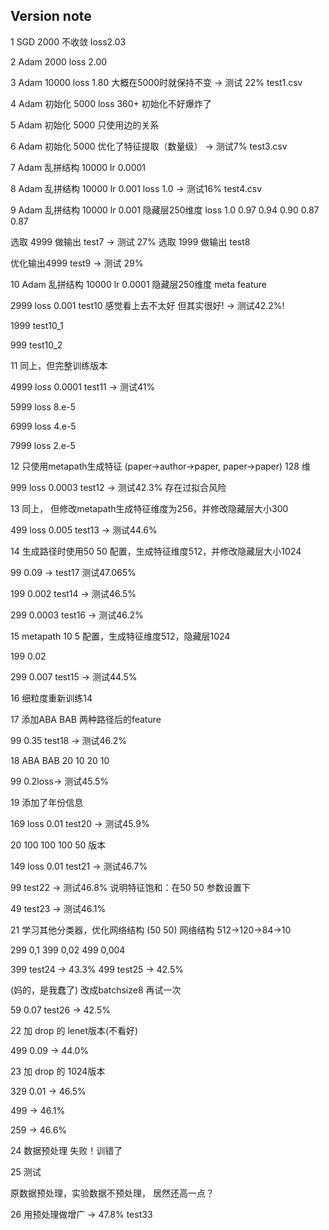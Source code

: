 ## Version note
1 SGD 2000 不收敛 loss2.03

2 Adam 2000 loss 2.00

3 Adam 10000 loss 1.80 大概在5000时就保持不变 -> 测试 22% test1.csv

4 Adam 初始化 5000 loss 360+ 初始化不好爆炸了

5 Adam 初始化 5000 只使用边的关系

6 Adam 初始化 5000 优化了特征提取（数量级） -> 测试7% test3.csv

7 Adam 乱拼结构 10000 lr 0.0001

8 Adam 乱拼结构 10000 lr 0.001 loss 1.0 -> 测试16% test4.csv

9 Adam 乱拼结构 10000 lr 0.001 隐藏层250维度 loss 1.0 0.97 0.94 0.90 0.87 0.87 

选取 4999 做输出 test7 -> 测试 27%
选取 1999 做输出 test8

优化输出4999 test9 -> 测试 29%

10 Adam 乱拼结构 10000 lr 0.0001 隐藏层250维度 meta feature

2999 loss 0.001 test10 感觉看上去不太好 但其实很好! -> 测试42.2%!

1999 test10_1

999 test10_2

11 同上，但完整训练版本

4999 loss 0.0001 test11 -> 测试41%

5999 loss 8.e-5

6999 loss 4.e-5

7999 loss 2.e-5

12 只使用metapath生成特征 (paper->author->paper, paper->paper) 128 维

999 loss 0.0003 test12 -> 测试42.3% 存在过拟合风险

13 同上， 但修改metapath生成特征维度为256，并修改隐藏层大小300

499 loss 0.005 test13 -> 测试44.6%

14 生成路径时使用50 50 配置，生成特征维度512，并修改隐藏层大小1024

99 0.09 -> test17 测试47.065%

199 0.002 test14 -> 测试46.5%

299 0.0003 test16 -> 测试46.2%

15 metapath 10 5 配置，生成特征维度512，隐藏层1024

199 0.02

299 0.007 test15 -> 测试44.5%

16 细粒度重新训练14

17 添加ABA BAB 两种路径后的feature

99 0.35 test18 -> 测试46.2%

18 ABA BAB 20 10 20 10 

99 0.2loss-> 测试45.5%

19 添加了年份信息

169 loss 0.01 test20 -> 测试45.9%

20 100 100 100 50 版本

149 loss 0.01 test21 -> 测试46.7%

99 test22 -> 测试46.8% 说明特征饱和：在50 50 参数设置下

49 test23 -> 测试46.1%

21 学习其他分类器，优化网络结构 (50 50) 网络结构 512->120->84->10 

299 0,1 399 0,02 499 0,004

399 test24 -> 43.3% 499 test25 -> 42.5%

(妈的，是我蠢了) 改成batchsize8 再试一次

59 0.07 test26 -> 42.5%

22 加 drop 的 lenet版本(不看好)

499 0.09 -> 44.0%

23 加 drop 的 1024版本

329 0.01 -> 46.5%

499 -> 46.1%

259 -> 46.6%

24 数据预处理 失败！训错了

25 测试

原数据预处理，实验数据不预处理， 居然还高一点？

26 用预处理做增广 -> 47.8% test33